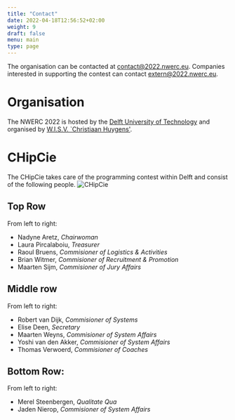 ```yaml
---
title: "Contact"
date: 2022-04-18T12:56:52+02:00
weight: 9
draft: false
menu: main
type: page
---
```

The organisation can be contacted at [contact@2022.nwerc.eu](mailto:contact@2022.nwerc.eu). Companies interested in supporting the contest can contact [extern@2022.nwerc.eu](mailto:extern@2022.nwerc.eu).

# Organisation
The NWERC 2022 is hosted by the [Delft University of Technology](https://www.tudelft.nl) and organised by [W.I.S.V. `Christiaan Huygens'](https://ch.tudelft.nl).

# CHipCie
The CHipCie takes care of the programming contest within Delft and consist of the following people.
![CHipCie](/chipcie.webp)

## Top Row
From left to right:
* Nadyne Aretz, _Chairwoman_
* Laura Pircalaboiu, _Treasurer_
* Raoul Bruens, _Commisioner of Logistics & Activities_
* Brian Witmer, _Commisioner of Recruitment & Promotion_
* Maarten Sijm, _Commisioner of Jury Affairs_

## Middle row
From left to right:
* Robert van Dijk, _Commisioner of Systems_
* Elise Deen, _Secretary_
* Maarten Weyns, _Commisioner of System Affairs_
* Yoshi van den Akker, _Commisioner of System Affairs_
* Thomas Verwoerd, _Commisioner of Coaches_

## Bottom Row:
From left to right:
* Merel Steenbergen, _Qualitate Qua_
* Jaden Nierop, _Commisioner of System Affairs_
